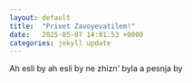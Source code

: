```yaml
---
layout: default 
title:  "Privet Zavoyevatilem!"
date:   2025-05-07 14:01:53 +0000
categories: jekyll update
---
```

Ah esli by ah esli by ne zhizn' byla a pesnja by 
